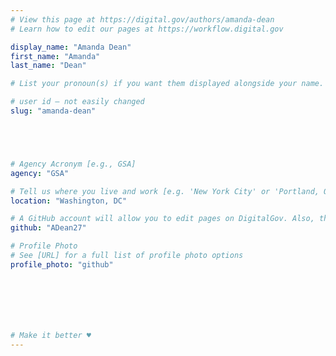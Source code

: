 ```yaml
---
# View this page at https://digital.gov/authors/amanda-dean
# Learn how to edit our pages at https://workflow.digital.gov

display_name: "Amanda Dean"
first_name: "Amanda"
last_name: "Dean"

# List your pronoun(s) if you want them displayed alongside your name. If blank, we'll use just your name. Learn more http://mypronouns.org

# user id — not easily changed
slug: "amanda-dean"





# Agency Acronym [e.g., GSA]
agency: "GSA"

# Tell us where you live and work [e.g. 'New York City' or 'Portland, OR']
location: "Washington, DC"

# A GitHub account will allow you to edit pages on DigitalGov. Also, the image used in your GitHub account can be used to populate your digital.gov profile photo. Learn more about getting a Github account at [URL]
github: "ADean27"

# Profile Photo
# See [URL] for a full list of profile photo options
profile_photo: "github"







# Make it better ♥
---
```

